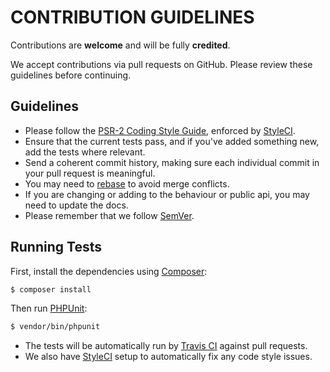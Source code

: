 # CONTRIBUTION GUIDELINES

Contributions are **welcome** and will be fully **credited**.

We accept contributions via pull requests on GitHub. Please review these guidelines before continuing.

## Guidelines

* Please follow the [PSR-2 Coding Style Guide](https://www.php-fig.org/psr/psr-2/), enforced by [StyleCI](https://styleci.io/).
* Ensure that the current tests pass, and if you've added something new, add the tests where relevant.
* Send a coherent commit history, making sure each individual commit in your pull request is meaningful.
* You may need to [rebase](https://git-scm.com/book/en/v2/Git-Branching-Rebasing) to avoid merge conflicts.
* If you are changing or adding to the behaviour or public api, you may need to update the docs.
* Please remember that we follow [SemVer](https://semver.org/).

## Running Tests

First, install the dependencies using [Composer](https://getcomposer.org/):

```bash
$ composer install
```

Then run [PHPUnit](https://phpunit.de/):

```bash
$ vendor/bin/phpunit
```

* The tests will be automatically run by [Travis CI](https://travis-ci.org/) against pull requests.
* We also have [StyleCI](https://styleci.io/) setup to automatically fix any code style issues.
